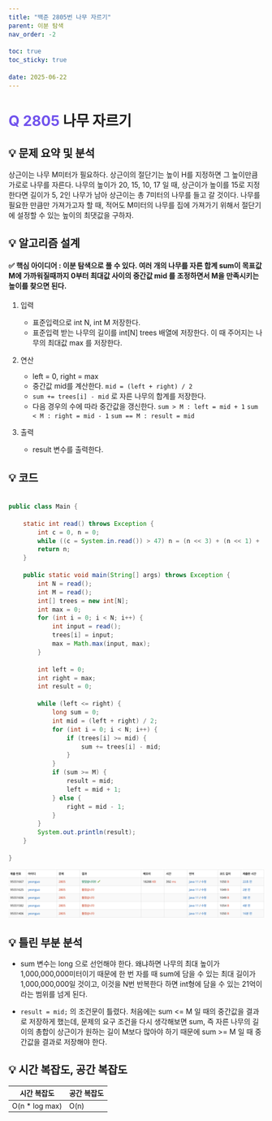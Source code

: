 ```yaml
---
title: "백준 2805번 나무 자르기"
parent: 이분 탐색
nav_order: -2

toc: true
toc_sticky: true

date: 2025-06-22
---
```


# <span style="color: #7153ED; font-weight: bold;">Q 2805 </span> 나무 자르기

## 💡 문제 요약 및 분석

상근이는 나무 M미터가 필요하다. 상근이의 절단기는 높이 H를 지정하면 그 높이만큼 가로로 나무를 자른다. 나무의 높이가 20, 15, 10, 17 일 때, 상근이가 높이를 15로 지정한다면 길이가 5, 2인 나무가 남아 상근이는 총 7미터의 나무를 들고 갈 것이다. 나무를 필요한 만큼만 가져가고자 할 때, 적어도 M미터의 나무를 집에 가져가기 위해서 절단기에 설정할 수 있는 높이의 최댓값을 구하자.

## 💡 알고리즘 설계

#### ✅ 핵심 아이디어 : 이분 탐색으로 풀 수 있다. 여러 개의 나무를 자른 합계 sum이 목표값 M에 가까워질때까지 0부터 최대값 사이의 중간값 mid 를 조정하면서 M을 만족시키는 높이를 찾으면 된다.

1. 입력

    - 표준입력으로 int N, int M 저장한다.
    - 표준입력 받는 나무의 길이를 int[N] trees 배열에 저장한다. 이 때 주어지는 나무의 최대값 max 를 저장한다.

2. 연산

    - left = 0, right = max
    - 중간값 mid를 계산한다. ```mid = (left + right) / 2```
    - ```sum += trees[i] - mid``` 로 자른 나무의 합계를 저장한다.
    - 다음 경우의 수에 따라 중간값을 갱신한다. ```sum > M : left = mid + 1``` ```sum < M : right = mid - 1``` ```sum == M : result = mid```

3. 출력

    - result 변수를 출력한다.

## 💡 코드

``` java

public class Main {

    static int read() throws Exception {
        int c = 0, n = 0;
        while ((c = System.in.read()) > 47) n = (n << 3) + (n << 1) + (c & 15);
        return n;
    }

    public static void main(String[] args) throws Exception {
        int N = read();
        int M = read();
        int[] trees = new int[N];
        int max = 0;
        for (int i = 0; i < N; i++) {
            int input = read();
            trees[i] = input;
            max = Math.max(input, max);
        }

        int left = 0;
        int right = max;
        int result = 0;

        while (left <= right) {
            long sum = 0;
            int mid = (left + right) / 2;
            for (int i = 0; i < N; i++) {
                if (trees[i] >= mid) {
                    sum += trees[i] - mid;
                }
            }
            if (sum >= M) {
                result = mid;
                left = mid + 1;
            } else {
                right = mid - 1;
            }
        }
        System.out.println(result);
    }

}
```

<img src="/assets/images/pages/algorithms/binary search/스크린샷 2025-06-22 오후 12.39.56.png">

## 💡 틀린 부분 분석

- sum 변수는 long 으로 선언해야 한다. 왜냐하면 나무의 최대 높이가 1,000,000,000미터이기 때문에 한 번 자를 때 sum에 담을 수 있는 최대 길이가 1,000,000,000일 것이고, 이것을 N번 반복한다 하면 int형에 담을 수 있는 21억이라는 범위를 넘게 된다.

- ```result = mid;``` 의 조건문이 틀렸다. 처음에는 sum <= M 일 때의 중간값을 결과로 저장하게 했는데, 문제의 요구 조건을 다시 생각해보면 sum, 즉 자른 나무의 길이의 총합이 상근이가 원하는 길이 M보다 많아야 하기 때문에 sum >= M 일 때 중간값을 결과로 저장해야 한다.

<!-- ## 💡 알고리즘 재설계 및 정답 코드 -->

## 💡 시간 복잡도, 공간 복잡도

| 시간 복잡도 | 공간 복잡도 |
|---|---|
| O(n * log max) | O(n) |

<!-- ## 💡 다른 풀이 -->

<!-- ## 💡 느낀점 및 기억할 정보 -->